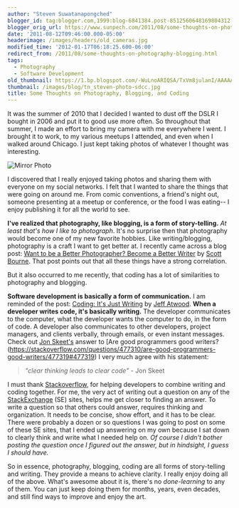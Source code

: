 ```yaml
---
author: "Steven Suwatanapongched"
blogger_id: tag:blogger.com,1999:blog-6841384.post-8512560648169804312
blogger_orig_url: https://www.sunpech.com/2011/08/some-thoughts-on-photography-blogging.html
date: '2011-08-12T09:46:00.000-05:00'
headerimage: /images/headers/old_cameras.jpg
modified_time: '2012-01-17T06:18:25.600-06:00'
redirect_from: /2011/08/some-thoughts-on-photography-blogging.html
tags:
  - Photography
  - Software Development
old_thumbnail: https://1.bp.blogspot.com/-WuLnoARIQSA/TxVm8julanI/AAAAAAAA2qw/QJGYhDm_jo0/s800/IMG_1101.jpeg
thumbnail: /images/blog/tn_steven-photo-sdcc.jpg
title: Some Thoughts on Photography, Blogging, and Coding
---
```


It was the summer of 2010 that I decided I wanted to dust off the DSLR I bought in 2006 and put it to good use more often. So throughout that summer, I made an effort to bring my camera with me everywhere I went. I brought it to work, to my various meetups I attended, and even when I walked around Chicago. I just kept taking photos of whatever I thought was interesting.

![Mirror Photo](/images/blog/IMG_1101.jpeg)

I discovered that I really enjoyed taking photos and sharing them with everyone on my social networks. I felt that I wanted to share the things that were going on around me. From comic conventions, a friend's night out, someone presenting at a meetup or conference, or the food I was eating-- I enjoy publishing it for all the world to see.

**I've realized that photography, like blogging, is a form of story-telling.** <em>At least that's how I like to photograph</em>. It's no surprise then that photography would become one of my new favorite hobbies. Like writing/blogging, photography is a craft I want to get better at. I recently came across a blog post: [Want to be a Better Photographer? Become a Better Writer](https://photofocus.com/2011/07/08/want-to-be-a-better-photographer-become-a-better-writer) by [Scott Bourne](https://twitter.com/#!/scottbourne). That post points out that all these things have a strong correlation.

But it also occurred to me recently, that coding has a lot of similarities to photography and blogging.

**Software development is basically a form of communication.** I am reminded of the post: [Coding: It's Just Writing](https://www.codinghorror.com/blog/2008/11/coding-its-just-writing.html) by [Jeff Atwood](https://twitter.com/#!/codinghorror). **When a developer writes code, it's basically writing.** The developer communicates to the computer, what the developer wants the computer to do, in the form of code. A developer also communicates to other developers, project managers, and clients verbally, through emails, or even instant messages. Check out [Jon Skeet's](https://msmvps.com/blogs/jon_skeet/) answer to [Are good programmers good writers?(https://stackoverflow.com/questions/477310/are-good-programmers-good-writers/477319#477319) I very much agree with his statement:

> *"clear thinking leads to clear code"* - Jon Skeet

I must thank [Stackoverflow](https://www.stackoverflow/), for helping developers to combine writing and coding together. For me, the very act of writing out a question on any of the [StackExchange](https://www.stackexchange.com/) (SE) sites, helps me get closer to finding an answer. To write a question so that others could answer, requires thinking and organization. It needs to be concise, show effort, and it has to be clear. There were probably a dozen or so questions I was going to post on some of these SE sites, that I ended up answering on my own because I sat down to clearly think and write what I needed help on. *Of course I didn't bother posting the question once I figured out the answer, but in hindsight, I guess I should have.*

So in essence, photography, blogging, coding are all forms of story-telling and writing. They provide a means to achieve clarity. I really enjoy doing all of the above. What's awesome about it is, there's no *done-learning* to any of them. You can just keep doing them for months, years, even decades, and still find ways to improve and enjoy the art.